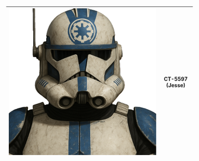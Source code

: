 | ![Jesse](jesse-head.png) | CT-5597 (Jesse) |
|----------------------------------|----------------|
